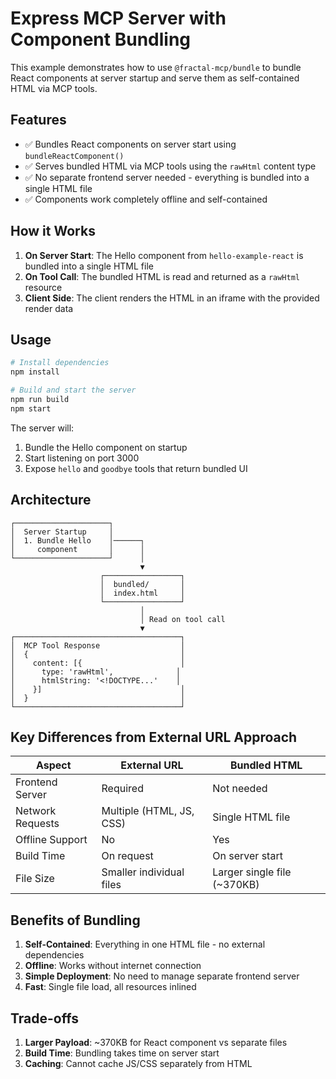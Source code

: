 # Express MCP Server with Component Bundling

This example demonstrates how to use `@fractal-mcp/bundle` to bundle React components at server startup and serve them as self-contained HTML via MCP tools.

## Features

- ✅ Bundles React components on server start using `bundleReactComponent()`
- ✅ Serves bundled HTML via MCP tools using the `rawHtml` content type
- ✅ No separate frontend server needed - everything is bundled into a single HTML file
- ✅ Components work completely offline and self-contained

## How it Works

1. **On Server Start**: The Hello component from `hello-example-react` is bundled into a single HTML file
2. **On Tool Call**: The bundled HTML is read and returned as a `rawHtml` resource
3. **Client Side**: The client renders the HTML in an iframe with the provided render data

## Usage

```bash
# Install dependencies
npm install

# Build and start the server
npm run build
npm start
```

The server will:
1. Bundle the Hello component on startup
2. Start listening on port 3000
3. Expose `hello` and `goodbye` tools that return bundled UI

## Architecture

```
┌─────────────────────┐
│  Server Startup     │
│  1. Bundle Hello    │──────┐
│     component       │      │
└─────────────────────┘      │
                             ▼
                    ┌─────────────────┐
                    │  bundled/       │
                    │  index.html     │
                    └─────────────────┘
                             │
                             │ Read on tool call
                             ▼
┌─────────────────────────────────────┐
│  MCP Tool Response                  │
│  {                                  │
│    content: [{                      │
│      type: 'rawHtml',              │
│      htmlString: '<!DOCTYPE...'    │
│    }]                               │
│  }                                  │
└─────────────────────────────────────┘
```

## Key Differences from External URL Approach

| Aspect | External URL | Bundled HTML |
|--------|-------------|--------------|
| Frontend Server | Required | Not needed |
| Network Requests | Multiple (HTML, JS, CSS) | Single HTML file |
| Offline Support | No | Yes |
| Build Time | On request | On server start |
| File Size | Smaller individual files | Larger single file (~370KB) |

## Benefits of Bundling

1. **Self-Contained**: Everything in one HTML file - no external dependencies
2. **Offline**: Works without internet connection
3. **Simple Deployment**: No need to manage separate frontend server
4. **Fast**: Single file load, all resources inlined

## Trade-offs

1. **Larger Payload**: ~370KB for React component vs separate files
2. **Build Time**: Bundling takes time on server start
3. **Caching**: Cannot cache JS/CSS separately from HTML
